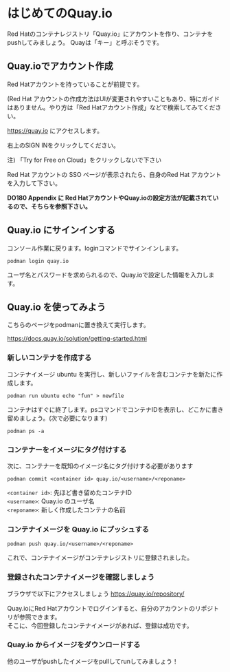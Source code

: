 # はじめてのQuay.io

Red Hatのコンテナレジストリ「Quay.io」にアカウントを作り、コンテナをpushしてみましょう。
Quayは「キー」と呼ぶそうです。

## Quay.ioでアカウント作成
Red Hatアカウントを持っていることが前提です。

(Red Hat アカウントの作成方法はUIが変更されやすいこともあり、特にガイドはありません。やり方は「Red Hatアカウント作成」などで検索してみてください。

https://quay.io にアクセスします。

右上のSIGN INをクリックしてください。

注) 「Try for Free on Cloud」をクリックしないで下さい

Red Hat アカウントの SSO ページが表示されたら、自身のRed Hat アカウントを入力して下さい。

**DO180 Appendix に Red HatアカウントやQuay.ioの設定方法が記載されているので、そちらを参照下さい。**

## Quay.io にサインインする
コンソール作業に戻ります。loginコマンドでサインインします。
```
podman login quay.io
```

ユーザ名とパスワードを求められるので、Quay.ioで設定した情報を入力します。

## Quay.io を使ってみよう

こちらのページをpodmanに置き換えて実行します。

https://docs.quay.io/solution/getting-started.html

### 新しいコンテナを作成する
コンテナイメージ ubuntu を実行し、新しいファイルを含むコンテナを新たに作成します。

```
podman run ubuntu echo "fun" > newfile
```
コンテナはすぐに終了します。psコマンドでコンテナIDを表示し、どこかに書き留めましょう。(次で必要になります)

```
podman ps -a
```

### コンテナーをイメージにタグ付けする
次に、コンテナーを既知のイメージ名にタグ付けする必要があります

```
podman commit <container id> quay.io/<username>/<reponame>
```

`<container id>`: 先ほど書き留めたコンテナID<br/>
`<username>`: Quay.io のユーザ名<br/>
`<reponame>`: 新しく作成したコンテナの名前


### コンテナイメージを Quay.io にプッシュする
```
podman push quay.io/<username>/<reponame>
```

これで、コンテナイメージがコンテナレジストリに登録されました。

### 登録されたコンテナイメージを確認しましょう

ブラウザで以下にアクセスしましょう
https://quay.io/repository/

Quay.ioにRed Hatアカウントでログインすると、自分のアカウントのリポジトリが参照できます。<br/>
そこに、今回登録したコンテナイメージがあれば、登録は成功です。

### Quay.io からイメージをダウンロードする
他のユーザがpushしたイメージをpullしてrunしてみましょう！
